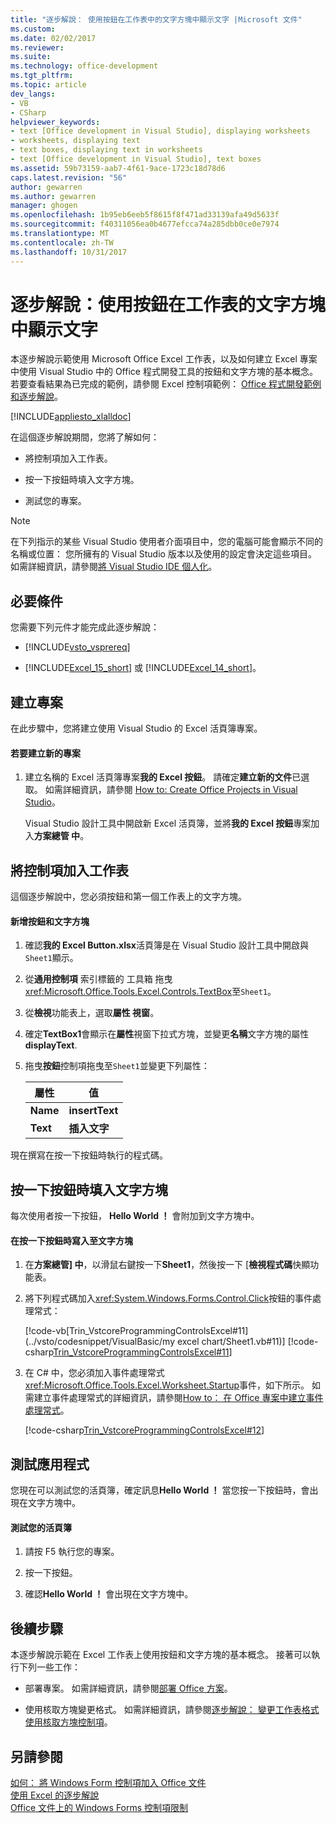```yaml
---
title: "逐步解說： 使用按鈕在工作表中的文字方塊中顯示文字 |Microsoft 文件"
ms.custom: 
ms.date: 02/02/2017
ms.reviewer: 
ms.suite: 
ms.technology: office-development
ms.tgt_pltfrm: 
ms.topic: article
dev_langs:
- VB
- CSharp
helpviewer_keywords:
- text [Office development in Visual Studio], displaying worksheets
- worksheets, displaying text
- text boxes, displaying text in worksheets
- text [Office development in Visual Studio], text boxes
ms.assetid: 59b73159-aab7-4f61-9ace-1723c18d78d6
caps.latest.revision: "56"
author: gewarren
ms.author: gewarren
manager: ghogen
ms.openlocfilehash: 1b95eb6eeb5f8615f8f471ad33139afa49d5633f
ms.sourcegitcommit: f40311056ea0b4677efcca74a285dbb0ce0e7974
ms.translationtype: MT
ms.contentlocale: zh-TW
ms.lasthandoff: 10/31/2017
---
```

# <a name="walkthrough-displaying-text-in-a-text-box-in-a-worksheet-using-a-button"></a>逐步解說：使用按鈕在工作表的文字方塊中顯示文字
  本逐步解說示範使用 Microsoft Office Excel 工作表，以及如何建立 Excel 專案中使用 Visual Studio 中的 Office 程式開發工具的按鈕和文字方塊的基本概念。 若要查看結果為已完成的範例，請參閱 Excel 控制項範例： [Office 程式開發範例和逐步解說](../vsto/office-development-samples-and-walkthroughs.md)。  
  
 [!INCLUDE[appliesto_xlalldoc](../vsto/includes/appliesto-xlalldoc-md.md)]  
  
 在這個逐步解說期間，您將了解如何：  
  
-   將控制項加入工作表。  
  
-   按一下按鈕時填入文字方塊。  
  
-   測試您的專案。  
  
> [!NOTE]  
>  在下列指示的某些 Visual Studio 使用者介面項目中，您的電腦可能會顯示不同的名稱或位置： 您所擁有的 Visual Studio 版本以及使用的設定會決定這些項目。 如需詳細資訊，請參閱[將 Visual Studio IDE 個人化](../ide/personalizing-the-visual-studio-ide.md)。  
  
## <a name="prerequisites"></a>必要條件  
 您需要下列元件才能完成此逐步解說：  
  
-   [!INCLUDE[vsto_vsprereq](../vsto/includes/vsto-vsprereq-md.md)]  
  
-   [!INCLUDE[Excel_15_short](../vsto/includes/excel-15-short-md.md)] 或 [!INCLUDE[Excel_14_short](../vsto/includes/excel-14-short-md.md)]。  
  
## <a name="creating-the-project"></a>建立專案  
 在此步驟中，您將建立使用 Visual Studio 的 Excel 活頁簿專案。  
  
#### <a name="to-create-a-new-project"></a>若要建立新的專案  
  
1.  建立名稱的 Excel 活頁簿專案**我的 Excel 按鈕**。 請確定**建立新的文件**已選取。 如需詳細資訊，請參閱 [How to: Create Office Projects in Visual Studio](../vsto/how-to-create-office-projects-in-visual-studio.md)。  
  
     Visual Studio 設計工具中開啟新 Excel 活頁簿，並將**我的 Excel 按鈕**專案加入**方案總管 中**。  
  
## <a name="adding-controls-to-the-worksheet"></a>將控制項加入工作表  
 這個逐步解說中，您必須按鈕和第一個工作表上的文字方塊。  
  
#### <a name="to-add-a-button-and-a-text-box"></a>新增按鈕和文字方塊  
  
1.  確認**我的 Excel Button.xlsx**活頁簿是在 Visual Studio 設計工具中開啟與`Sheet1`顯示。  
  
2.  從**通用控制項** 索引標籤的 工具箱 拖曳<xref:Microsoft.Office.Tools.Excel.Controls.TextBox>至`Sheet1`。  
  
3.  從**檢視**功能表上，選取**屬性 視窗**。  
  
4.  確定**TextBox1**會顯示在**屬性**視窗下拉式方塊，並變更**名稱**文字方塊的屬性**displayText**.  
  
5.  拖曳**按鈕**控制項拖曳至`Sheet1`並變更下列屬性：  
  
    |屬性|值|  
    |--------------|-----------|  
    |**Name**|**insertText**|  
    |**Text**|**插入文字**|  
  
 現在撰寫在按一下按鈕時執行的程式碼。  
  
## <a name="populating-the-text-box-when-the-button-is-clicked"></a>按一下按鈕時填入文字方塊  
 每次使用者按一下按鈕， **Hello World ！** 會附加到文字方塊中。  
  
#### <a name="to-write-to-the-text-box-when-the-button-is-clicked"></a>在按一下按鈕時寫入至文字方塊  
  
1.  在**方案總管] 中**，以滑鼠右鍵按一下**Sheet1**，然後按一下 [**檢視程式碼**快顯功能表。  
  
2.  將下列程式碼加入<xref:System.Windows.Forms.Control.Click>按鈕的事件處理常式：  
  
     [!code-vb[Trin_VstcoreProgrammingControlsExcel#11](../vsto/codesnippet/VisualBasic/my excel chart/Sheet1.vb#11)]
     [!code-csharp[Trin_VstcoreProgrammingControlsExcel#11](../vsto/codesnippet/CSharp/Trin_VstcoreProgrammingControlsExcelCS/Sheet1.cs#11)]  
  
3.  在 C# 中，您必須加入事件處理常式<xref:Microsoft.Office.Tools.Excel.Worksheet.Startup>事件，如下所示。 如需建立事件處理常式的詳細資訊，請參閱[How to： 在 Office 專案中建立事件處理常式](../vsto/how-to-create-event-handlers-in-office-projects.md)。  
  
     [!code-csharp[Trin_VstcoreProgrammingControlsExcel#12](../vsto/codesnippet/CSharp/Trin_VstcoreProgrammingControlsExcelCS/Sheet1.cs#12)]  
  
## <a name="testing-the-application"></a>測試應用程式  
 您現在可以測試您的活頁簿，確定訊息**Hello World ！** 當您按一下按鈕時，會出現在文字方塊中。  
  
#### <a name="to-test-your-workbook"></a>測試您的活頁簿  
  
1.  請按 F5 執行您的專案。  
  
2.  按一下按鈕。  
  
3.  確認**Hello World ！** 會出現在文字方塊中。  
  
## <a name="next-steps"></a>後續步驟  
 本逐步解說示範在 Excel 工作表上使用按鈕和文字方塊的基本概念。 接著可以執行下列一些工作：  
  
-   部署專案。 如需詳細資訊，請參閱[部署 Office 方案](../vsto/deploying-an-office-solution.md)。  
  
-   使用核取方塊變更格式。 如需詳細資訊，請參閱[逐步解說： 變更工作表格式使用核取方塊控制項](../vsto/walkthrough-changing-worksheet-formatting-using-checkbox-controls.md)。  
  
## <a name="see-also"></a>另請參閱  
 [如何： 將 Windows Form 控制項加入 Office 文件](../vsto/how-to-add-windows-forms-controls-to-office-documents.md)   
 [使用 Excel 的逐步解說](../vsto/walkthroughs-using-excel.md)   
 [Office 文件上的 Windows Forms 控制項限制](../vsto/limitations-of-windows-forms-controls-on-office-documents.md)  
  
  